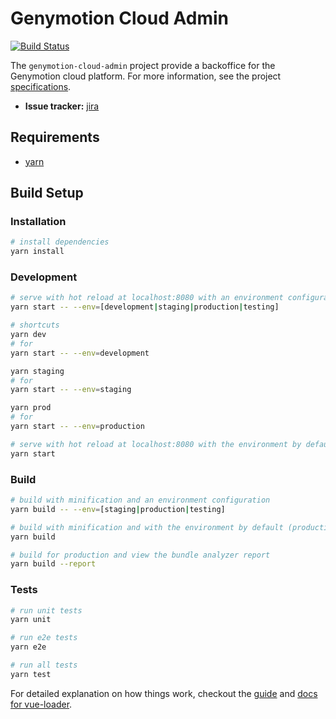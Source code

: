 # Genymotion Cloud Admin

[![Build Status](http://jenkins.genymobile.com/job/genymotion-cloud-fe-admin-master/badge/icon)](http://jenkins.genymobile.com/job/genymotion-cloud-fe-admin-master/)

The `genymotion-cloud-admin` project provide a backoffice for the Genymotion cloud platform.
For more information, see the project [specifications](https://docs.google.com/a/genymobile.com/document/d/1oe9rderQ5pierCTmZSi2fnJS_OKk4odFD9We7HNMYMU/edit?usp=sharing).

* **Issue tracker:** [jira](https://genymobile.atlassian.net/secure/RapidBoard.jspa?rapidView=122&projectKey=GCBO)

## Requirements

* [yarn](https://yarnpkg.com/en/)


## Build Setup

### Installation
``` bash
# install dependencies
yarn install
```

### Development
``` bash
# serve with hot reload at localhost:8080 with an environment configuration
yarn start -- --env=[development|staging|production|testing]

# shortcuts
yarn dev
# for 
yarn start -- --env=development

yarn staging
# for 
yarn start -- --env=staging

yarn prod
# for 
yarn start -- --env=production

# serve with hot reload at localhost:8080 with the environment by default (development)
yarn start
```

### Build
``` bash
# build with minification and an environment configuration
yarn build -- --env=[staging|production|testing]

# build with minification and with the environment by default (production)
yarn build

# build for production and view the bundle analyzer report
yarn build --report
```

### Tests

``` bash
# run unit tests
yarn unit

# run e2e tests
yarn e2e

# run all tests
yarn test
```

For detailed explanation on how things work, checkout the [guide](http://vuejs-templates.github.io/webpack/) and [docs for vue-loader](http://vuejs.github.io/vue-loader).
